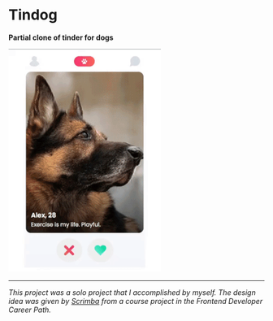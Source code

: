 # Tindog
<b>Partial clone of tinder for dogs</b>

![tindog-app-gif](Tindog.gif)

-------

<i>This project was a solo project that I accomplished by myself. The design idea was given by <a href="https://scrimba.com/">Scrimba</a> from a course project in the Frontend Developer Career Path.</i>
